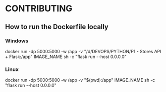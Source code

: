 # CONTRIBUTING

## How to run the Dockerfile locally

### Windows
docker run -dp 5000:5000 -w /app -v "/d/DEVOPS/PYTHON/P1 - Stores API + Flask:/app" IMAGE_NAME sh -c "flask run --host 0.0.0.0"

### Linux
docker run -dp 5000:5000 -w /app -v "$(pwd):/app" IMAGE_NAME sh -c "flask run --host 0.0.0.0"

